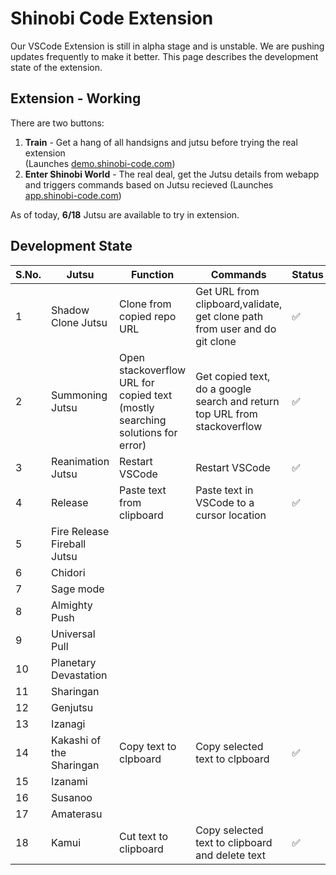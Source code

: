 # Shinobi Code Extension

Our VSCode Extension is still in alpha stage and is unstable. We are pushing updates frequently to make it better.
This page describes the development state of the extension.

## Extension - Working

There are two buttons:

1. **Train** - Get a hang of all handsigns and jutsu before trying the real extension  
(Launches [demo.shinobi-code.com](https://demo.shinobi-code.com))
2. **Enter Shinobi World** - The real deal, get the Jutsu details from webapp and triggers commands based on Jutsu recieved (Launches [app.shinobi-code.com](https://app.shinobi-code.com))

As of today, **6/18** Jutsu are available to try in extension.

## Development State

| S.No. | Jutsu                       | Function                                                                  | Commands  | Status  |
| ----- | --------------------------- | ------------------------------------------------------------------------- | --------- | ------- |
|   1   | Shadow Clone Jutsu          | Clone from copied repo URL                                                | Get URL from clipboard,validate, get clone path from user and do git clone | ✅ |
|   2   | Summoning Jutsu             | Open stackoverflow URL for copied text (mostly searching solutions for error) | Get copied text, do a google search and return top URL from stackoverflow | ✅ |
|   3   | Reanimation Jutsu           | Restart VSCode                                                            | Restart VSCode | ✅ |
|   4   | Release                     | Paste text from clipboard                                                 | Paste text in VSCode to a cursor location | ✅ |
|   5   | Fire Release Fireball Jutsu |                                                                           |           |         |
|   6   | Chidori                     |                                                                           |           |         |
|   7   | Sage mode                   |                                                                           |           |         |
|   8   | Almighty Push               |                                                                           |           |         |
|   9   | Universal Pull              |                                                                           |           |         |
|   10  | Planetary Devastation       |                                                                           |           |         |
|   11  | Sharingan                   |                                                                           |           |         |
|   12  | Genjutsu                    |                                                                           |           |         |
|   13  | Izanagi                     |                                                                           |           |         |
|   14  | Kakashi of the Sharingan    | Copy text to clpboard                                                     | Copy selected text to clpboard | ✅ |
|   15  | Izanami                     |                                                                           |           |         |
|   16  | Susanoo                     |                                                                           |           |         |
|   17  | Amaterasu                   |                                                                           |           |         |
|   18  | Kamui                       | Cut text to clipboard                                                     | Copy selected text to clipboard and delete text | ✅ |

